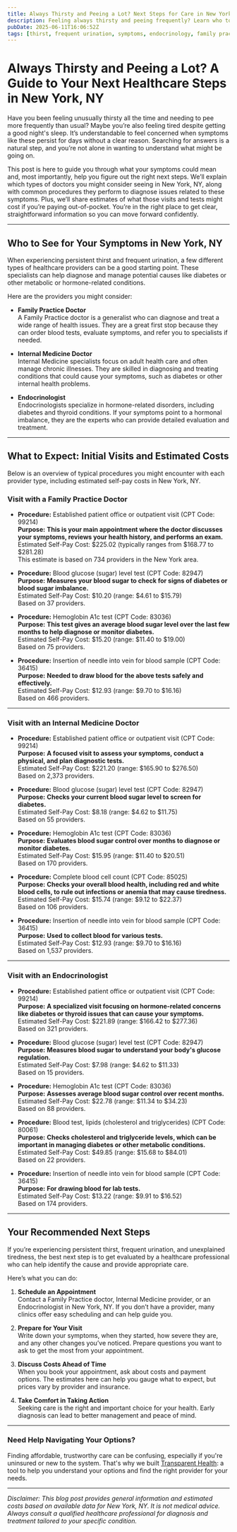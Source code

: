 ```yaml
---
title: Always Thirsty and Peeing a Lot? Next Steps for Care in New York, NY  
description: Feeling always thirsty and peeing frequently? Learn who to see and estimated costs for care in New York, NY.  
pubDate: 2025-06-11T16:06:52Z
tags: [thirst, frequent urination, symptoms, endocrinology, family practice, internal medicine, New York, healthcare costs]  
---
```


# Always Thirsty and Peeing a Lot? A Guide to Your Next Healthcare Steps in New York, NY

Have you been feeling unusually thirsty all the time and needing to pee more frequently than usual? Maybe you’re also feeling tired despite getting a good night's sleep. It’s understandable to feel concerned when symptoms like these persist for days without a clear reason. Searching for answers is a natural step, and you’re not alone in wanting to understand what might be going on.

This post is here to guide you through what your symptoms could mean and, most importantly, help you figure out the right next steps. We’ll explain which types of doctors you might consider seeing in New York, NY, along with common procedures they perform to diagnose issues related to these symptoms. Plus, we’ll share estimates of what those visits and tests might cost if you’re paying out-of-pocket. You’re in the right place to get clear, straightforward information so you can move forward confidently.

---

## Who to See for Your Symptoms in New York, NY

When experiencing persistent thirst and frequent urination, a few different types of healthcare providers can be a good starting point. These specialists can help diagnose and manage potential causes like diabetes or other metabolic or hormone-related conditions.

Here are the providers you might consider:

- **Family Practice Doctor**  
  A Family Practice doctor is a generalist who can diagnose and treat a wide range of health issues. They are a great first stop because they can order blood tests, evaluate symptoms, and refer you to specialists if needed.

- **Internal Medicine Doctor**  
  Internal Medicine specialists focus on adult health care and often manage chronic illnesses. They are skilled in diagnosing and treating conditions that could cause your symptoms, such as diabetes or other internal health problems.

- **Endocrinologist**  
  Endocrinologists specialize in hormone-related disorders, including diabetes and thyroid conditions. If your symptoms point to a hormonal imbalance, they are the experts who can provide detailed evaluation and treatment.

---

## What to Expect: Initial Visits and Estimated Costs

Below is an overview of typical procedures you might encounter with each provider type, including estimated self-pay costs in New York, NY.

### Visit with a Family Practice Doctor

- **Procedure:** Established patient office or outpatient visit (CPT Code: 99214)  
  **Purpose:** **This is your main appointment where the doctor discusses your symptoms, reviews your health history, and performs an exam.**  
  Estimated Self-Pay Cost: $225.02 (typically ranges from $168.77 to $281.28)  
  This estimate is based on 734 providers in the New York area.

- **Procedure:** Blood glucose (sugar) level test (CPT Code: 82947)  
  **Purpose:** **Measures your blood sugar to check for signs of diabetes or blood sugar imbalance.**  
  Estimated Self-Pay Cost: $10.20 (range: $4.61 to $15.79)  
  Based on 37 providers.

- **Procedure:** Hemoglobin A1c test (CPT Code: 83036)  
  **Purpose:** **This test gives an average blood sugar level over the last few months to help diagnose or monitor diabetes.**  
  Estimated Self-Pay Cost: $15.20 (range: $11.40 to $19.00)  
  Based on 75 providers.

- **Procedure:** Insertion of needle into vein for blood sample (CPT Code: 36415)  
  **Purpose:** **Needed to draw blood for the above tests safely and effectively.**  
  Estimated Self-Pay Cost: $12.93 (range: $9.70 to $16.16)  
  Based on 466 providers.

---

### Visit with an Internal Medicine Doctor

- **Procedure:** Established patient office or outpatient visit (CPT Code: 99214)  
  **Purpose:** **A focused visit to assess your symptoms, conduct a physical, and plan diagnostic tests.**  
  Estimated Self-Pay Cost: $221.20 (range: $165.90 to $276.50)  
  Based on 2,373 providers.

- **Procedure:** Blood glucose (sugar) level test (CPT Code: 82947)  
  **Purpose:** **Checks your current blood sugar level to screen for diabetes.**  
  Estimated Self-Pay Cost: $8.18 (range: $4.62 to $11.75)  
  Based on 55 providers.

- **Procedure:** Hemoglobin A1c test (CPT Code: 83036)  
  **Purpose:** **Evaluates blood sugar control over months to diagnose or monitor diabetes.**  
  Estimated Self-Pay Cost: $15.95 (range: $11.40 to $20.51)  
  Based on 170 providers.

- **Procedure:** Complete blood cell count (CPT Code: 85025)  
  **Purpose:** **Checks your overall blood health, including red and white blood cells, to rule out infections or anemia that may cause tiredness.**  
  Estimated Self-Pay Cost: $15.74 (range: $9.12 to $22.37)  
  Based on 106 providers.

- **Procedure:** Insertion of needle into vein for blood sample (CPT Code: 36415)  
  **Purpose:** **Used to collect blood for various tests.**  
  Estimated Self-Pay Cost: $12.93 (range: $9.70 to $16.16)  
  Based on 1,537 providers.

---

### Visit with an Endocrinologist

- **Procedure:** Established patient office or outpatient visit (CPT Code: 99214)  
  **Purpose:** **A specialized visit focusing on hormone-related concerns like diabetes or thyroid issues that can cause your symptoms.**  
  Estimated Self-Pay Cost: $221.89 (range: $166.42 to $277.36)  
  Based on 321 providers.

- **Procedure:** Blood glucose (sugar) level test (CPT Code: 82947)  
  **Purpose:** **Measures blood sugar to understand your body's glucose regulation.**  
  Estimated Self-Pay Cost: $7.98 (range: $4.62 to $11.33)  
  Based on 15 providers.

- **Procedure:** Hemoglobin A1c test (CPT Code: 83036)  
  **Purpose:** **Assesses average blood sugar control over recent months.**  
  Estimated Self-Pay Cost: $22.78 (range: $11.34 to $34.23)  
  Based on 88 providers.

- **Procedure:** Blood test, lipids (cholesterol and triglycerides) (CPT Code: 80061)  
  **Purpose:** **Checks cholesterol and triglyceride levels, which can be important in managing diabetes or other metabolic conditions.**  
  Estimated Self-Pay Cost: $49.85 (range: $15.68 to $84.01)  
  Based on 22 providers.

- **Procedure:** Insertion of needle into vein for blood sample (CPT Code: 36415)  
  **Purpose:** **For drawing blood for lab tests.**  
  Estimated Self-Pay Cost: $13.22 (range: $9.91 to $16.52)  
  Based on 174 providers.

---

## Your Recommended Next Steps

If you’re experiencing persistent thirst, frequent urination, and unexplained tiredness, the best next step is to get evaluated by a healthcare professional who can help identify the cause and provide appropriate care.

Here’s what you can do:

1. **Schedule an Appointment**  
   Contact a Family Practice doctor, Internal Medicine provider, or an Endocrinologist in New York, NY. If you don’t have a provider, many clinics offer easy scheduling and can help guide you.

2. **Prepare for Your Visit**  
   Write down your symptoms, when they started, how severe they are, and any other changes you’ve noticed. Prepare questions you want to ask to get the most from your appointment.

3. **Discuss Costs Ahead of Time**  
   When you book your appointment, ask about costs and payment options. The estimates here can help you gauge what to expect, but prices vary by provider and insurance.

4. **Take Comfort in Taking Action**  
   Seeking care is the right and important choice for your health. Early diagnosis can lead to better management and peace of mind.

---

### Need Help Navigating Your Options?

Finding affordable, trustworthy care can be confusing, especially if you're uninsured or new to the system. That's why we built [Transparent Health](https://transparenthealth.ai): a tool to help you understand your options and find the right provider for your needs. 

---

*Disclaimer: This blog post provides general information and estimated costs based on available data for New York, NY. It is not medical advice. Always consult a qualified healthcare professional for diagnosis and treatment tailored to your specific condition.*